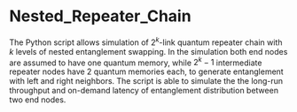 # Nested_Repeater_Chain
The Python script allows simulation of $2^k$-link quantum repeater chain with $k$ levels of nested entanglement swapping. In the simulation both end nodes are assumed to have one quantum memory, while $2^k-1$ intermediate repeater nodes have 2 quantum memories each, to generate entanglement with left and right neighbors. The script is able to simulate the the long-run throughput and on-demand latency of entanglement distribution between two end nodes.
